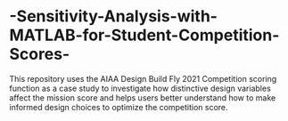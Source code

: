 # -Sensitivity-Analysis-with-MATLAB-for-Student-Competition-Scores-
This repository uses the AIAA Design Build Fly 2021 Competition scoring function as a case study to investigate how distinctive design variables affect the mission score and helps users better understand how to make informed design choices to optimize the competition score.
